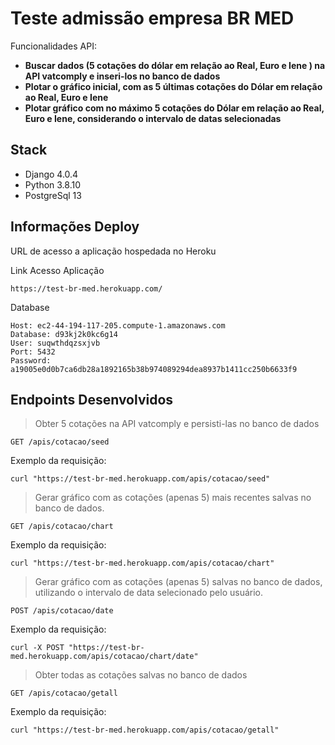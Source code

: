 # Teste admissão empresa BR MED

Funcionalidades API:
 - **Buscar dados (5 cotações do dólar em relação ao Real, Euro e Iene ) na API vatcomply e inseri-los no banco de dados** 
 - **Plotar o gráfico inicial, com as 5 últimas cotações do Dólar em relação ao Real, Euro e Iene**
 - **Plotar gráfico com no máximo 5 cotações do Dólar em relação ao Real, Euro e Iene, considerando o intervalo de datas selecionadas**

## Stack

 - Django 4.0.4
 - Python 3.8.10
 - PostgreSql 13


## Informações Deploy

URL de acesso a aplicação hospedada no Heroku


Link Acesso Aplicação

``` Host
https://test-br-med.herokuapp.com/
```

Database

``` Database
Host: ec2-44-194-117-205.compute-1.amazonaws.com
Database: d93kj2k0kc6g14
User: suqwthdqzsxjvb
Port: 5432
Password: a19005e0d0b7ca6db28a1892165b38b974089294dea8937b1411cc250b6633f9

```

## Endpoints Desenvolvidos

> Obter 5 cotações na API vatcomply e persisti-las no banco de dados

```plaintext
GET /apis/cotacao/seed
```

Exemplo da requisição:

```shell
curl "https://test-br-med.herokuapp.com/apis/cotacao/seed"
```

> Gerar gráfico com as cotações (apenas 5) mais recentes salvas no banco de dados.

```plaintext
GET /apis/cotacao/chart
```

Exemplo da requisição:

```shell
curl "https://test-br-med.herokuapp.com/apis/cotacao/chart"
```

> Gerar gráfico com as cotações (apenas 5) salvas no banco de dados, utilizando o intervalo de data selecionado pelo usuário.

```plaintext
POST /apis/cotacao/date
```

Exemplo da requisição:

```shell
curl -X POST "https://test-br-med.herokuapp.com/apis/cotacao/chart/date"
```

> Obter todas as cotações salvas no banco de dados

```plaintext
GET /apis/cotacao/getall
```

Exemplo da requisição:

```shell
curl "https://test-br-med.herokuapp.com/apis/cotacao/getall"
```
